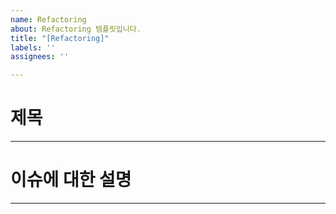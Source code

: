 ```yaml
---
name: Refactoring
about: Refactoring 템플릿입니다.
title: "[Refactoring]"
labels: ''
assignees: ''

---
```


# 제목
---

# 이슈에 대한 설명
---
